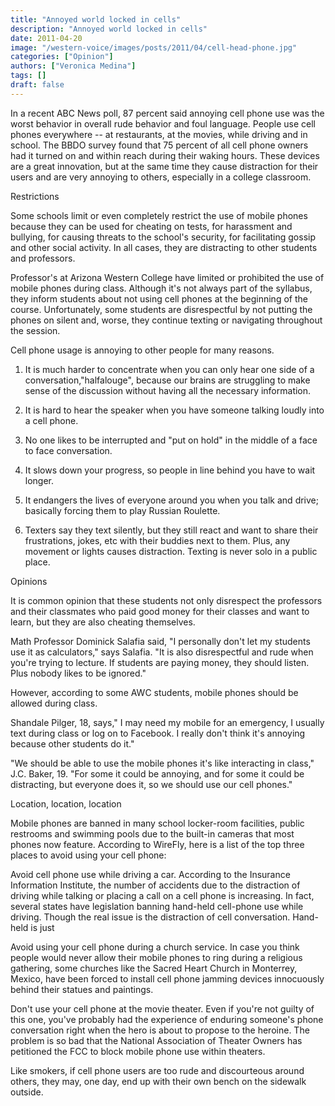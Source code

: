 ```yaml
---
title: "Annoyed world locked in cells"
description: "Annoyed world locked in cells"
date: 2011-04-20
image: "/western-voice/images/posts/2011/04/cell-head-phone.jpg"
categories: ["Opinion"]
authors: ["Veronica Medina"]
tags: []
draft: false
---
```

In a recent ABC News poll, 87 percent said annoying cell phone use was the worst behavior in overall rude behavior and foul language. People use cell phones everywhere -- at restaurants, at the movies, while driving and in school. The BBDO survey found that 75 percent of all cell phone owners had it turned on and within reach during their waking hours. These devices are a great innovation, but at the same time they cause distraction for their users and are very annoying to others, especially in a college classroom.

Restrictions

Some schools limit or even completely restrict the use of mobile phones because they can be used for cheating on tests, for harassment and bullying, for causing threats to the school's security, for facilitating gossip and other social activity. In all cases, they are distracting to other students and professors.

Professor's at Arizona Western College have limited or prohibited the use of mobile phones during class. Although it's not always part of the syllabus, they inform students about not using cell phones at the beginning of the course. Unfortunately, some students are disrespectful by not putting the phones on silent and, worse, they continue texting or navigating throughout the session.

Cell phone usage is annoying to other people for many reasons.

1) It is much harder to concentrate when you can only hear one side of a conversation,"halfalouge", because our brains are struggling to make sense of the discussion without having all the necessary information.

2) It is hard to hear the speaker when you have someone talking loudly into a cell phone.

3) No one likes to be interrupted and "put on hold" in the middle of a face to face conversation.

4) It slows down your progress, so people in line behind you have to wait longer.

5) It endangers the lives of everyone around you when you talk and drive; basically forcing them to play Russian Roulette.

6) Texters say they text silently, but they still react and want to share their frustrations, jokes, etc with their buddies next to them. Plus, any movement or lights causes distraction. Texting is never solo in a public place.

Opinions

It is common opinion that these students not only disrespect the professors and their classmates who paid good money for their classes and want to learn, but they are also cheating themselves.

Math Professor Dominick Salafia said, "I personally don't let my students use it as calculators," says Salafia. "It is also disrespectful and rude when you're trying to lecture. If students are paying money, they should listen. Plus nobody likes to be ignored."

However, according to some AWC students, mobile phones should be allowed during class.

Shandale Pilger, 18, says," I may need my mobile for an emergency, I usually text during class or log on to Facebook. I really don't think it's annoying because other students do it."

"We should be able to use the mobile phones it's like interacting in class," J.C. Baker, 19. "For some it could be annoying, and for some it could be distracting, but everyone does it, so we should use our cell phones."

Location, location, location

Mobile phones are banned in many school locker-room facilities, public restrooms and swimming pools due to the built-in cameras that most phones now feature. According to WireFly, here is a list of the top three places to avoid using your cell phone:

Avoid cell phone use while driving a car. According to the Insurance Information Institute, the number of accidents due to the distraction of driving while talking or placing a call on a cell phone is increasing. In fact, several states have legislation banning hand-held cell-phone use while driving. Though the real issue is the distraction of cell conversation. Hand-held is just

Avoid using your cell phone during a church service. In case you think people would never allow their mobile phones to ring during a religious gathering, some churches like the Sacred Heart Church in Monterrey, Mexico, have been forced to install cell phone jamming devices innocuously behind their statues and paintings.

Don't use your cell phone at the movie theater. Even if you're not guilty of this one, you've probably had the experience of enduring someone's phone conversation right when the hero is about to propose to the heroine. The problem is so bad that the National Association of Theater Owners has petitioned the FCC to block mobile phone use within theaters.

Like smokers, if cell phone users are too rude and discourteous around others, they may, one day, end up with their own bench on the sidewalk outside.